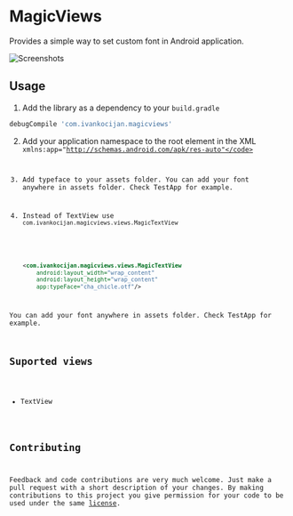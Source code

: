 MagicViews
==========

Provides a simple way to set custom font in Android application.

![Screenshots](https://raw.github.com/ikocijan/MagicViews/master/screenshot.jpg)

## Usage

1) Add the library as a dependency to your ```build.gradle```

```groovy
debugCompile 'com.ivankocijan.magicviews'
```

2) Add your application namespace to the root element in the XML 
   <code> xmlns:app="http://schemas.android.com/apk/res-auto"</code> 

3) Add typeface to your assets folder. You can add your font anywhere in assets folder. Check TestApp for example.

4) Instead of TextView use <code>com.ivankocijan.magicviews.views.MagicTextView</code>

```xml
    <com.ivankocijan.magicviews.views.MagicTextView
        android:layout_width="wrap_content"
        android:layout_height="wrap_content"
        app:typeFace="cha_chicle.otf"/>
```

You can add your font anywhere in assets folder. Check TestApp for example.

## Suported views
* TextView

## Contributing

Feedback and code contributions are very much welcome. Just make a pull request with a short description of your changes. By making contributions to this project you give permission for your code to be used under the same [license](LICENSE).
    
